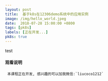 ```yaml
---
layout: post
title:  基于k8s在12306demo系统中的应用实例
image: /img/hello_world.jpeg
date:  2018-07-28 15:00:00 +0800    
tags: [pk8s]
labels: [正在开发...]
pk8s: true
---
```

test
#### 观看说明
     本课程正在开发, 感兴趣的可以加我微信:`liucoco1212`


